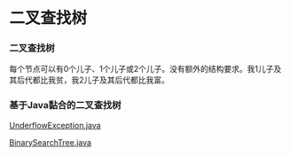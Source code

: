 # 二叉查找树

### 二叉查找树

每个节点可以有0个儿子、1个儿子或2个儿子。没有额外的结构要求。我1儿子及其后代都比我贫，我2儿子及其后代都比我富。

### 基于Java黏合的二叉查找树

[UnderflowException.java](http://users.cs.fiu.edu/~weiss/dsaajava3/code/UnderflowException.java)

[BinarySearchTree.java](http://users.cs.fiu.edu/~weiss/dsaajava3/code/BinarySearchTree.java)
